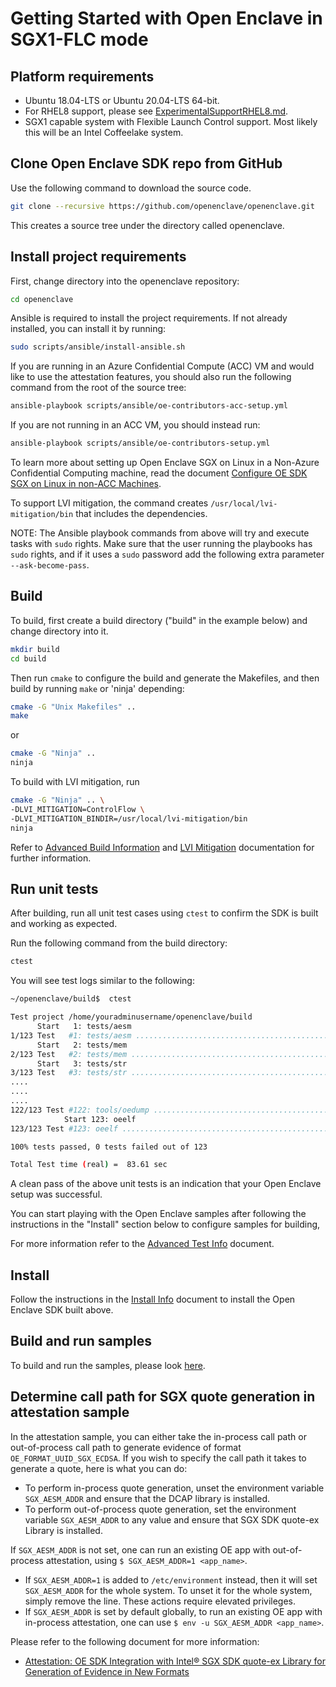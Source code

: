 # Getting Started with Open Enclave in SGX1-FLC mode

## Platform requirements

- Ubuntu 18.04-LTS or Ubuntu 20.04-LTS 64-bit.
- For RHEL8 support, please see [ExperimentalSupportRHEL8.md](ExperimentalSupportRHEL8.md).
- SGX1 capable system with Flexible Launch Control support. Most likely this will be an Intel Coffeelake system.

## Clone Open Enclave SDK repo from GitHub

Use the following command to download the source code.

```bash
git clone --recursive https://github.com/openenclave/openenclave.git
```

This creates a source tree under the directory called openenclave.

## Install project requirements

First, change directory into the openenclave repository:
```bash
cd openenclave
```

Ansible is required to install the project requirements. If not already installed, you can install it by running:
```bash
sudo scripts/ansible/install-ansible.sh
```

If you are running in an Azure Confidential Compute (ACC) VM and would like to use the attestation features, you should also run the following command from the root of the source tree:

```bash
ansible-playbook scripts/ansible/oe-contributors-acc-setup.yml
```

If you are not running in an ACC VM, you should instead run:

```bash
ansible-playbook scripts/ansible/oe-contributors-setup.yml
```

To learn more about setting up Open Enclave SGX on Linux in a Non-Azure Confidential Computing machine, read the document [Configure OE SDK SGX on Linux in non-ACC Machines](/docs/GettingStartedDocs/Contributors//NonAccMachineSGXLinuxGettingStarted.md).

To support LVI mitigation, the command creates
`/usr/local/lvi-mitigation/bin` that includes the dependencies.

NOTE: The Ansible playbook commands from above will try and execute tasks with `sudo` rights. Make sure that the user running the playbooks has `sudo` rights, and if it uses a `sudo` password add the following extra parameter `--ask-become-pass`.

## Build

To build, first create a build directory ("build" in the example below) and change directory into it.

```bash
mkdir build
cd build
```

Then run `cmake` to configure the build and generate the Makefiles, and then build by running `make` or 'ninja' depending:

```bash
cmake -G "Unix Makefiles" ..
make
```
or
```bash
cmake -G "Ninja" ..
ninja
```

To build with LVI mitigation, run

```bash
cmake -G "Ninja" .. \
-DLVI_MITIGATION=ControlFlow \
-DLVI_MITIGATION_BINDIR=/usr/local/lvi-mitigation/bin
ninja
```

Refer to [Advanced Build Information](AdvancedBuildInfo.md) and
[LVI Mitigation](AdvancedBuildInfo.md#lvi-mitigation) documentation for further information.

## Run unit tests

After building, run all unit test cases using `ctest` to confirm the SDK is built and working as expected.

Run the following command from the build directory:

```bash
ctest
```

You will see test logs similar to the following:

```bash
~/openenclave/build$  ctest

Test project /home/youradminusername/openenclave/build
      Start   1: tests/aesm
1/123 Test   #1: tests/aesm ...............................................................................................................   Passed    0.98 sec
      Start   2: tests/mem
2/123 Test   #2: tests/mem ................................................................................................................   Passed    0.00 sec
      Start   3: tests/str
3/123 Test   #3: tests/str ................................................................................................................   Passed    0.00 sec
....
....
....
122/123 Test #122: tools/oedump .............................................................................................................   Passed    0.00 sec
            Start 123: oeelf
123/123 Test #123: oeelf ....................................................................................................................   Passed    0.00 sec

100% tests passed, 0 tests failed out of 123

Total Test time (real) =  83.61 sec
```

A clean pass of the above unit tests is an indication that your Open Enclave setup was successful.

You can start playing with the Open Enclave samples after following the instructions in the "Install" section below to configure samples for building,

For more information refer to the [Advanced Test Info](AdvancedTestInfo.md) document.

## Install

Follow the instructions in the [Install Info](LinuxInstallInfo.md) document to install the Open Enclave SDK built above.

## Build and run samples

To build and run the samples, please look [here](/samples/README.md).

## Determine call path for SGX quote generation in attestation sample

In the attestation sample, you can either take the in-process call path or out-of-process call path to generate evidence of format `OE_FORMAT_UUID_SGX_ECDSA`. If you wish to specify the call path it takes to generate a quote, here is what you can do:
* To perform in-process quote generation, unset the environment variable `SGX_AESM_ADDR` and ensure that the DCAP library is installed.
* To perform out-of-process quote generation, set the environment variable `SGX_AESM_ADDR` to any value and ensure that SGX SDK quote-ex Library is installed.

If `SGX_AESM_ADDR` is not set, one can run an existing OE app with out-of-process attestation, using `$ SGX_AESM_ADDR=1 <app_name>`.
* If `SGX_AESM_ADDR=1` is added to `/etc/environment` instead, then it will set `SGX_AESM_ADDR` for the whole system. To unset it for the whole system, simply remove the line. These actions require elevated privileges.
* If `SGX_AESM_ADDR` is set by default globally, to run an existing OE app with in-process attestation, one can use `$ env -u SGX_AESM_ADDR <app_name>`.

Please refer to the following document for more information:
* [Attestation: OE SDK Integration with Intel® SGX SDK quote-ex Library for Generation of Evidence in New Formats](https://github.com/openenclave/openenclave/blob/master/docs/DesignDocs/SGX_QuoteEx_Integration.md)
